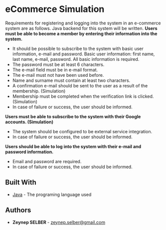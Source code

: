 
# eCommerce Simulation
Requirements for registering and logging into the system in an e-commerce system are as follows.
Java backend for this system will be written.
**Users must be able to become a member by entering their information into the system.**
- It should be possible to subscribe to the system with basic user information, e-mail and password.
Basic user information: first name, last name, e-mail, password. All basic information is required.
- The password must be at least 6 characters.
- The e-mail field must be in e-mail format.
- The e-mail must not have been used before.
- Name and surname must contain at least two characters.
- A confirmation e-mail should be sent to the user as a result of the membership. (Simulation)
- Membership must be completed when the verification link is clicked. (Simulation)
-  In case of failure or success, the user should be informed.

**Users must be able to subscribe to the system with their Google accounts. (Simulation)**
- The system should be configured to be external service integration.
-  In case of failure or success, the user should be informed.

**Users should be able to log into the system with their e-mail and password information.**
- Email and password are required.
-  In case of failure or success, the user should be informed.

## Built With
-   [Java](https://www.oracle.com/java/technologies/)  - The programing language used

## Authors
 - **Zeynep SELBER**  - zeynep.selber@gmail.com